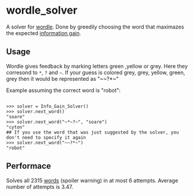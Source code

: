 # wordle_solver

A solver for [wordle](https://www.powerlanguage.co.uk/wordle/). Done by greedily choosing the word that maximazes the expected [information gain](https://en.wikipedia.org/wiki/Information_gain_in_decision_trees).

## Usage

Wordle gives feedback by marking letters green ,yellow or grey. Here they corresond to `*`, `?` and `~`. If your guess is colored grey, grey, yellow, green, grey then it would be represented as "\~\~\?\*\~"

Example assuming the correct word is "robot":

```

>>> solver = Info_Gain_Solver()
>>> solver.next_word()
"soare"
>>> solver.next_word("~*~?~", "soare")
"cyton" 
## If you use the word that was just suggested by the solver, you don't need to specify it again
>>> solver.next_word("~~?*~") 
"robot"
```

## Performace

Solves all 2315 [words](https://gist.github.com/cfreshman/a03ef2cba789d8cf00c08f767e0fad7b) (spoiler warning) in at most 6 attempts. Average number of attempts is 3.47.

